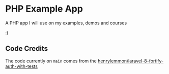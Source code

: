 # PHP Example App

A PHP app I will use on my examples, demos and courses

:)


## Code Credits
The code currently on `main` comes from the [henrylemmon/laravel-8-fortify-auth-with-tests](https://github.com/henrylemmon/laravel-8-fortify-auth-with-tests)
